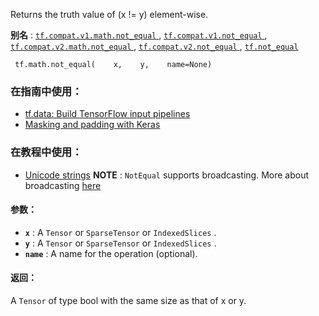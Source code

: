 Returns the truth value of (x != y) element-wise.

**别名** : [ `tf.compat.v1.math.not_equal` ](/api_docs/python/tf/math/not_equal), [ `tf.compat.v1.not_equal` ](/api_docs/python/tf/math/not_equal), [ `tf.compat.v2.math.not_equal` ](/api_docs/python/tf/math/not_equal), [ `tf.compat.v2.not_equal` ](/api_docs/python/tf/math/not_equal), [ `tf.not_equal` ](/api_docs/python/tf/math/not_equal)

```
 tf.math.not_equal(    x,    y,    name=None) 
```

### 在指南中使用：
- [tf.data: Build TensorFlow input pipelines](https://tensorflow.google.cn/guide/data)
- [Masking and padding with Keras](https://tensorflow.google.cn/guide/keras/masking_and_padding)


### 在教程中使用：
- [Unicode strings](https://tensorflow.google.cn/tutorials/load_data/unicode)
**NOTE** :  `NotEqual`  supports broadcasting. More about broadcasting [here](https://docs.scipy.org/doc/numpy-1.13.0/user/basics.broadcasting.html)

#### 参数：
- **`x`** : A  `Tensor`  or  `SparseTensor`  or  `IndexedSlices` .
- **`y`** : A  `Tensor`  or  `SparseTensor`  or  `IndexedSlices` .
- **`name`** : A name for the operation (optional).


#### 返回：
A  `Tensor`  of type bool with the same size as that of x or y.

